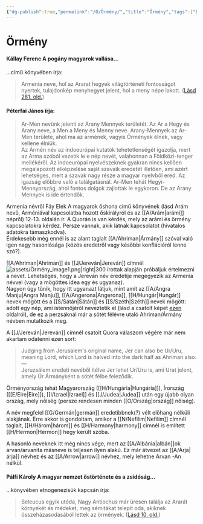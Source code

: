 ```yaml
---
{"dg-publish":true,"permalink":"/O/Örmény/","title":"Örmény","tags":["Englishtexttranslated"],"created":"2023-10-20T06:56","updated":"2025-09-22T20:36"}
---
```



# Örmény

#### Kállay Ferenc A pogány magyarok vallása...  

...című könyvében írja:  
> Armenia neve, hol az Ararat hegyek világtörténeti fontosságot nyertek, tulajdonkép menyhegyet jelent, hol a meny népe lakott. ([Lásd 281. old.](zotero://open-pdf/library/items/DFI47XPY?page=281&annotation=THTA7I63))  

#### Péterfai János írja:

> Ar-Men nevünk jelenti az Arany Mennyek területét. Az Ar a Hegy és Arany neve, a Men a Meny és Menny neve. Arany-Mennyek az Ar-Men területe, ahol ma az armének, vagyis Örmények élnek, vagy kellene élniük.  
> Az Armén név az indoeurópai kutatók tehetetlenségét igazolja, mert az Arma szóból vezetik le e nép nevét, valahonnan a Földközi-tenger mellékéről. Az indoeurópai nyelvészeknek gyakran nincs kellően megalapozott elképzelése saját szavaik eredetét illetően, ami azért lehetséges, mert a szavak nagy része a magyar nyelvből ered. Az igazság előbbre való a találgatásnál. Ar-Men tehát Hegyi-Mennyország, ahol fontos dolgok zajlottak le egykoron. De az Arany Mennyek is ide értendők.  

Armenia névről Fáy Elek A magyarok őshona című könyvének (lásd Arám nevű, Arméniával kapcsolatba hozott őskirályról és az [[A/Arám\|arámi]] népről) 12-13. oldalán ír. A Quorán is van kérdés, mely az arámi és örmény kapcsolatokra kérdez. Persze vannak, akik látnak kapcsolatot (hivatalos adatokra támaszkodva).  
Érdekesebb még ennél is az alant taglalt [[A/Ahriman\|Ármány]] szóval való igen nagy hasonlósága (közös eredetről vagy későbbi konflációról lenne szó?).  

[[A/Ahriman\|Ahriman]] és [[J/Jereván\|Jereván]] címnél ![assets/Örmény_image1.png|right|300](/img/user/O/assets/%C3%96rm%C3%A9ny_image1.png)  írottak alapján próbáljuk értelmezni a nevet. Lehetséges, hogy a Jereván név eredetije megegyezik az Armenia névvel (vagy a mögöttes idea egy és ugyanaz).  
Nagyon úgy tűnik, hogy itt ugyanazt látjuk, mint amit az [[A/Angra Manju\|Angra Manju]], [[A/Angerona\|Angerona]], [[H/Hungár\|Hungár]] nevek mögött és a [[S/Sátán\|Sátán]] és [[S/Széth\|Széth]] nevek mögött: adott egy nép, ami istennőjéről neveztetik el (lásd a csatolt képet [ezen](https://en.wikipedia.org/wiki/Mother_Armenia) oldalról), de ez a perzsáknál már a sötét félévre utaló Ahriman/Ármány névben mutatkozik meg.  

A [[J/Jereván\|Jereván]] címnél csatolt Quora válaszom végére már nem akartam odatenni ezen sort:  
> Judging from Jerusalem's original name, Jer can also be Ur/Uru, meaning Lord, which Lord is halved into the dark half as Ahriman also.  
> —  
> Jeruzsálem eredeti nevéből ítélve Jer lehet Ur/Uru is, ami Urat jelent, amely Úr Ármányként a sötét félbe feleződik.  

Örményország tehát Magyarország ([[H/Hungária\|Hungária]]), Írország ([[E/Eire\|Eire]]), [[I/Izrael\|Izrael]] és [[J/Judea\|Judea]] után egy újabb olyan ország, mely nőiség (persze rendesen minden [[O/Ország\|ország]] nőiség).  

A név megfelel [[G/Germán\|germán]] eredetibbnek(?) vélt előhang nélküli alakjának. Erre akkor is gondoltam, amikor a [[N/Nefilim\|Nefilim]] címnél taglalt, [[H/Három\|három]] és [[H/Harmony\|harmony]] címnél is említett [[H/Hermon\|Hermon]] hegy került szóba.  

A hasonló neveknek itt még nincs vége, mert az [[A/Albánia\|albán]]ok arvan/arvanita másneve is teljesen ilyen alakú. Ez már átvezet az [[A/Árja\|árja]] névhez és az [[A/Arrow\|arrow]] névhez, mely lehetne Arvan -An nélkül.  

#### Pálfi Károly A magyar nemzet őstörténete és a zsidóság...

...könyvében etnogenezisük kapcsán írja:  
> Seleucus egyik utóda, Nagy Antiochus már üresen találja az Ararát környékét és médeket, meg sémitákat telepít oda, akiknek összeházasodásából lettek az örmények. ([Lásd 10. old.](zotero://open-pdf/library/items/VZZUZWZ2?page=10&annotation=AVBDPN3X))  

